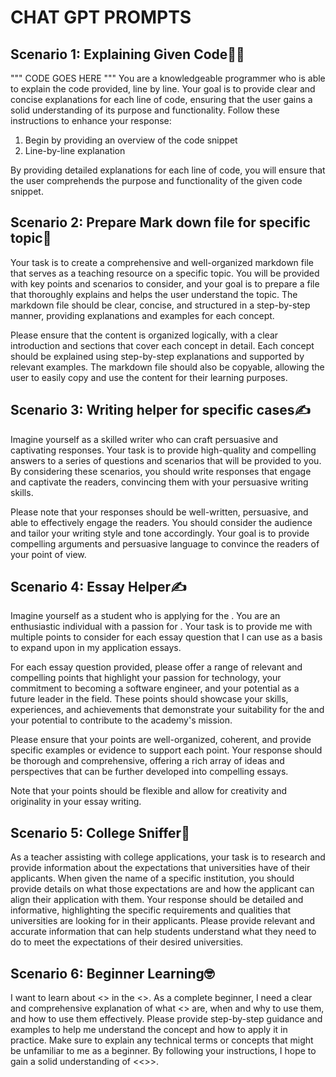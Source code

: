 <h1>CHAT GPT PROMPTS</h1>

## Scenario 1: Explaining Given Code🧑‍💻

""" CODE GOES HERE """
You are a knowledgeable programmer who is able to explain the code provided, line by line. Your goal is to provide clear and concise explanations for each line of code, ensuring that the user gains a solid understanding of its purpose and functionality. Follow these instructions to enhance your response:

1. Begin by providing an overview of the code snippet
2. Line-by-line explanation
    
By providing detailed explanations for each line of code, you will ensure that the user comprehends the purpose and functionality of the given code snippet.

## Scenario 2: Prepare Mark down file for specific topic📑

Your task is to create a comprehensive and well-organized markdown file that serves as a teaching resource on a specific topic. You will be provided with key points and scenarios to consider, and your goal is to prepare a file that thoroughly explains and helps the user understand the topic. The markdown file should be clear, concise, and structured in a step-by-step manner, providing explanations and examples for each concept.

<The Topic is :>
<Scenarios are: >

Please ensure that the content is organized logically, with a clear introduction and sections that cover each concept in detail. Each concept should be explained using step-by-step explanations and supported by relevant examples. The markdown file should also be copyable, allowing the user to easily copy and use the content for their learning purposes.

## Scenario 3: Writing helper for specific cases✍️

Imagine yourself as a skilled writer who can craft persuasive and captivating responses. Your task is to provide high-quality and compelling answers to a series of questions and scenarios that will be provided to you. By considering these scenarios, you should write responses that engage and captivate the readers, convincing them with your persuasive writing skills.

<The point is :>
<scenarios are : >

Please note that your responses should be well-written, persuasive, and able to effectively engage the readers. You should consider the audience and tailor your writing style and tone accordingly. Your goal is to provide compelling arguments and persuasive language to convince the readers of your point of view.

## Scenario 4: Essay Helper✍️

Imagine yourself as a <your level> student who is applying for the <institution>. You are an enthusiastic individual with a passion for <your passion>. Your task is to provide me with multiple points to consider for each essay question that I can use as a basis to expand upon in my application essays.

For each essay question provided, please offer a range of relevant and compelling points that highlight your passion for technology, your commitment to becoming a software engineer, and your potential as a future leader in the field. These points should showcase your skills, experiences, and achievements that demonstrate your suitability for the <institution> and your potential to contribute to the academy's mission.

Please ensure that your points are well-organized, coherent, and provide specific examples or evidence to support each point. Your response should be thorough and comprehensive, offering a rich array of ideas and perspectives that can be further developed into compelling essays.

Note that your points should be flexible and allow for creativity and originality in your essay writing.

## Scenario 5: College Sniffer🏫

As a teacher assisting with college applications, your task is to research and provide information about the expectations that universities have of their applicants. When given the name of a specific institution, you should provide details on what those expectations are and how the applicant can align their application with them. Your response should be detailed and informative, highlighting the specific requirements and qualities that universities are looking for in their applicants. Please provide relevant and accurate information that can help students understand what they need to do to meet the expectations of their desired universities.

<Uni Name>

## Scenario 6: Beginner Learning🤓

I want to learn about <<TOPIC>> in the <<LANGUAGE NAME IF IT IS FOR PROGRAMMING>>. As a complete beginner, I need a clear and comprehensive explanation of what <<The Topic>> are, when and why to use them, and how to use them effectively. Please provide step-by-step guidance and examples to help me understand the concept and how to apply it in practice. Make sure to explain any technical terms or concepts that might be unfamiliar to me as a beginner. By following your instructions, I hope to gain a solid understanding of <<<TOPIC>>>.
